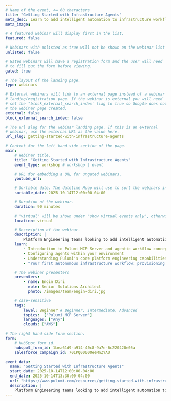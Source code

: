 ```yaml
---
# Name of the event, <= 60 characters
title: "Getting Started with Infrastructure Agents"
meta_desc: Learn to add intelligent automation to infrastructure workflows with proper controls and human oversight.
meta_image:

# A featured webinar will display first in the list.
featured: false

# Webinars with unlisted as true will not be shown on the webinar list
unlisted: false

# Gated webinars will have a registration form and the user will need
# to fill out the form before viewing.
gated: true

# The layout of the landing page.
type: webinars

# External webinars will link to an external page instead of a webinar
# landing/registration page. If the webinar is external you will need
# set the 'block_external_search_index' flag to true so Google does not index
# the webinar page created.
external: false
block_external_search_index: false

# The url slug for the webinar landing page. If this is an external
# webinar, use the external URL as the value here.
url_slug: getting-started-with-infrastructure-agents

# Content for the left hand side section of the page.
main:
    # Webinar title.
    title: "Getting Started with Infrastructure Agents"
    event_type: workshop # workshop | event

    # URL for embedding a URL for ungated webinars.
    youtube_url: 

    # Sortable date. The datetime Hugo will use to sort the webinars in date order.
    sortable_date: 2025-10-14T12:00:00-04:00

    # Duration of the webinar.
    duration: 90 minutes

    # "virtual" will be shown under "show virtual events only", otherwise shown as City, State (seattle, wa)
    location: virtual

    # Description of the webinar.
    description: |
        Platform Engineering teams looking to add intelligent automation to their infrastructure workflows must first plan controls and human oversight into their process. In this session, we'll introduce considerations for setting up agentic workflows with a basic 'human in the loop' approval process and walk through a basic cloud deployment.
    learn:
        - Introduction to Pulumi MCP Server and agentic workflow concepts and considerations
        - Configuring agents within your environment
        - Understanding Pulumi's core platform engineering capabilities and architecture
        - "Your first autonomous infrastructure workflow: provisioning cloud resources with a basic pull request approval workflow"

    # The webinar presenters
    presenters:
        - name: Engin Diri
          role: Senior Solutions Architect
          photo: /images/team/engin-diri.jpg

    # case-sensitive
    tags:
        level: Beginner # Beginner, Intermediate, Advanced
        topics:  ["Pulumi MCP Server"]
        languages: ["Any"]
        clouds: ["AWS"]

# The right hand side form section.
form:
    # HubSpot form id.
    hubspot_form_id: 1bea61d9-a914-40c8-9a7e-6c220420e05a
    salesforce_campaign_id: 701PQ00000eeMnZYAU

event_data:
  name: "Getting Started with Infrastructure Agents"
  start_date: 2025-10-14T12:00:00-04:00
  end_date: 2025-10-14T13:30:00-04:00
  url: "https://www.pulumi.com/resources/getting-started-with-infrastructure-agents/"
  description: |
    Platform Engineering teams looking to add intelligent automation to their infrastructure workflows must first plan controls and human oversight into their process. In this session, we'll introduce considerations for setting up agentic workflows with a basic 'human in the loop' approval process and walk through a basic cloud deployment.
---
```


